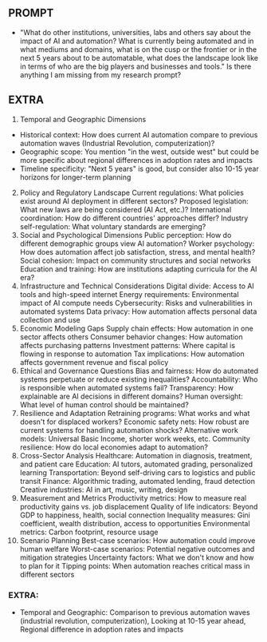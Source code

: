 ## PROMPT
- "What do other institutions, universities, labs and others say about the impact of AI and automation? What is currently being automated and in what mediums and domains, what is on the cusp or the frontier or in the next 5 years about to be automatable, what does the landscape look like in terms of who are the big players and businesses and tools." Is there anything I am missing from my research prompt?

## EXTRA
1. Temporal and Geographic Dimensions
- Historical context: How does current AI automation compare to previous automation waves (Industrial Revolution, computerization)?
- Geographic scope: You mention "in the west, outside west" but could be more specific about regional differences in adoption rates and impacts
- Timeline specificity: "Next 5 years" is good, but consider also 10-15 year horizons for longer-term planning
2. Policy and Regulatory Landscape
Current regulations: What policies exist around AI deployment in different sectors?
Proposed legislation: What new laws are being considered (AI Act, etc.)?
International coordination: How do different countries' approaches differ?
Industry self-regulation: What voluntary standards are emerging?
3. Social and Psychological Dimensions
Public perception: How do different demographic groups view AI automation?
Worker psychology: How does automation affect job satisfaction, stress, and mental health?
Social cohesion: Impact on community structures and social networks
Education and training: How are institutions adapting curricula for the AI era?
4. Infrastructure and Technical Considerations
Digital divide: Access to AI tools and high-speed internet
Energy requirements: Environmental impact of AI compute needs
Cybersecurity: Risks and vulnerabilities in automated systems
Data privacy: How automation affects personal data collection and use
5. Economic Modeling Gaps
Supply chain effects: How automation in one sector affects others
Consumer behavior changes: How automation affects purchasing patterns
Investment patterns: Where capital is flowing in response to automation
Tax implications: How automation affects government revenue and fiscal policy
6. Ethical and Governance Questions
Bias and fairness: How do automated systems perpetuate or reduce existing inequalities?
Accountability: Who is responsible when automated systems fail?
Transparency: How explainable are AI decisions in different domains?
Human oversight: What level of human control should be maintained?
7. Resilience and Adaptation
Retraining programs: What works and what doesn't for displaced workers?
Economic safety nets: How robust are current systems for handling automation shocks?
Alternative work models: Universal Basic Income, shorter work weeks, etc.
Community resilience: How do local economies adapt to automation?
8. Cross-Sector Analysis
Healthcare: Automation in diagnosis, treatment, and patient care
Education: AI tutors, automated grading, personalized learning
Transportation: Beyond self-driving cars to logistics and public transit
Finance: Algorithmic trading, automated lending, fraud detection
Creative industries: AI in art, music, writing, design
9. Measurement and Metrics
Productivity metrics: How to measure real productivity gains vs. job displacement
Quality of life indicators: Beyond GDP to happiness, health, social connection
Inequality measures: Gini coefficient, wealth distribution, access to opportunities
Environmental metrics: Carbon footprint, resource usage
10. Scenario Planning
Best-case scenarios: How automation could improve human welfare
Worst-case scenarios: Potential negative outcomes and mitigation strategies
Uncertainty factors: What we don't know and how to plan for it
Tipping points: When automation reaches critical mass in different sectors

### EXTRA: 
- Temporal and Geographic: Comparison to previous automation waves (industrial revolution, computerization), Looking at 10-15 year ahead, Regional difference in adoption rates and impacts